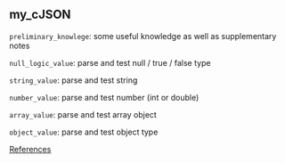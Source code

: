 ## my_cJSON

`preliminary_knowlege`: some useful knowledge as well as supplementary notes

`null_logic_value`: parse and test null / true / false type

`string_value`: parse and test string

`number_value`: parse and test number (int or double)

`array_value`: parse and test array object

`object_value`: parse and test object type

[References](https://sourceforge.net/projects/cjson/)
